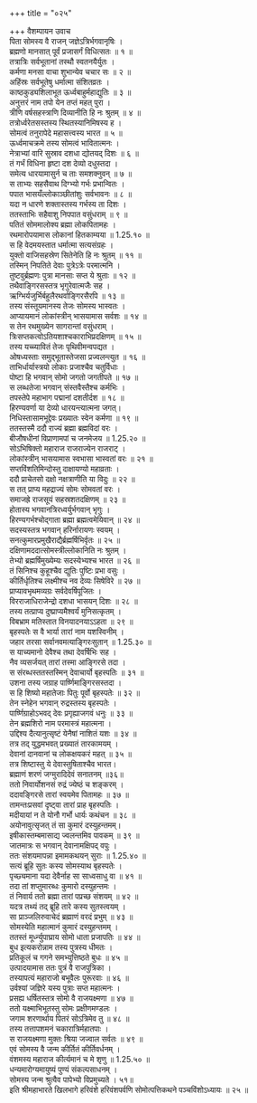 +++
title = "०२५"

+++
वैशम्पायन उवाच  
पिता सोमस्य वै राजन् जज्ञेऽत्रिर्भगवानृषिः ।  
ब्रह्मणो मानसात् पूर्वं प्रजासर्गं विधित्सतः ॥ १ ॥  
तत्रात्रिः सर्वभूतानां तस्थौ स्वतनयैर्युतः ।  
कर्मणा मनसा वाचा शुभान्येव चचार सः ॥ २ ॥  
अहिंस्रः सर्वभूतेषु धर्मात्मा संशितव्रतः ।  
काष्ठकुड्यशिलाभूत ऊर्ध्वबाहुर्महाद्युतिः ॥ ३ ॥  
अनुत्तरं नाम तपो येन तप्तं महत् पुरा ।  
त्रीणि वर्षसहस्त्राणि दिव्यानीति हि नः श्रुतम् ॥ ४ ॥  
तत्रोर्ध्वरेतसस्तस्य स्थितस्यानिमिषस्य ह ।  
सोमत्वं तनुरापेदे महासत्त्वस्य भारत ॥ ५ ॥  
ऊर्ध्वमाचक्रमे तस्य सोमत्वं भावितात्मनः ।  
नेत्राभ्यां वारि सुस्राव दशधा द्योतयद् दिशः ॥ ६ ॥  
तं गर्भं विधिना हृष्टा दश देव्यो दधुस्तदा ।  
समेत्य धारयामासुर्न च ताः समशक्नुवन् ॥ ७ ॥  
स ताभ्यः सहसैवाथ दिग्भ्यो गर्भः प्रभान्वितः ।  
पपात भासयँल्लोकाञ्छीतांशुः सर्वभावनः ॥ ८ ॥  
यदा न धारणे शक्तास्तस्य गर्भस्य ता दिशः ।  
ततस्ताभिः सहैवाशु निपपात वसुंधराम् ॥ ९ ॥  
पतितं सोममालोक्य ब्रह्मा लोकपितामहः ।  
रथमारोपयामास लोकानां हितकाम्यया ॥ 1.25.१० ॥  
स हि वेदमयस्तात धर्मात्मा सत्यसंग्रहः ।  
युक्तो वाजिसहस्रेण सितेनेति हि नः श्रुतम् ॥ ११ ॥  
तस्मिन् निपतिते देवाः पुत्रेऽत्रेः परमात्मनि ।  
तुष्टवुर्ब्रह्मणः पुत्रा मानसाः सप्त ये श्रुताः ॥ १२ ॥  
तथैवाङ्गिरसस्तत्र भृगुरेवात्मजैः सह ।  
ऋग्भिर्यजुर्भिर्बहुलैरथर्वाङ्गिरसैरपि ॥ १३ ॥  
तस्य संस्तूयमानस्य तेजः सोमस्य भास्वतः ।  
आप्यायमानं लोकांस्त्रीन् भासयामास सर्वशः ॥ १४ ॥  
स तेन रथमुख्येन सागरान्तां वसुंधराम् ।  
त्रिःसप्तकत्वोऽतियशाश्चकाराभिप्रदक्षिणम् ॥ १५ ॥  
तस्य यच्च्यावितं तेजः पृथिवीमन्वपद्यत ।  
ओषध्यस्ताः समुद्भूतास्तेजसा प्रज्वलन्त्युत ॥ १६ ॥  
ताभिर्धार्यास्त्रयो लोकाः प्रजाश्चैव चतुर्विधाः ।  
पोष्टा हि भगवान् सोमो जगतो जगतीपते ॥ १७ ॥  
स लब्धतेजा भगवान् संस्तवैस्तैश्च कर्मभिः ।  
तपस्तेपे महाभाग पद्मानां दशतीर्दश ॥ १८ ॥  
हिरण्यवर्णा या देव्यो धारयन्त्यात्मना जगत्।  
निधिस्तासामभूद्देवः प्रख्यातः स्वेन कर्मणा ॥ १९ ॥  
ततस्तस्मै ददौ राज्यं ब्रह्मा ब्रह्मविदां वरः ।  
बीजौषधीनां विप्राणामपां च जनमेजय ॥ 1.25.२० ॥  
सोऽभिषिक्तो महाराज राजराज्येन राजराट् ।  
लोकांस्त्रीन् भासयामास स्वभासा भास्वतां वरः ॥ २१ ॥  
सप्तविंशतिमिन्दोस्तु दाक्षायण्यो महाव्रताः ।  
ददौ प्राचेतसो दक्षो नक्षत्राणीति या विदुः ॥ २२ ॥  
स तत् प्राप्य महद्राज्यं सोमः सोमवतां वरः ।  
समाजह्रे राजसूयं सहस्रशतदक्षिणम् ॥ २३ ॥  
होतास्य भगवानत्रिरध्वर्युर्भगवान् भृगुः ।  
हिरण्यगर्भश्चोद्गाता ब्रह्मा ब्रह्मत्वमेयिवान् ॥ २४ ॥  
सदस्यस्तत्र भगवान् हरिर्नारायणः स्वयम् ।  
सनत्कुमारप्रमुखैराद्यैर्ब्रह्मर्षिभिर्वृतः ॥ २५ ॥  
दक्षिणामददात्सोमस्त्रील्लोकानिति नः श्रुतम् ।  
तेभ्यो ब्रह्मर्षिमुख्येम्यः सदस्येभ्यश्च भारत ॥ २६ ॥  
तं सिनिश्च कुहूश्चैव द्युतिः पुष्टिः प्रभा वसुः ।  
कीर्तिर्धृतिश्च लक्ष्मीश्च नव देव्यः सिषेविरे ॥ २७ ॥  
प्राप्यावभृथमव्यग्रः सर्वदेवर्षिपूजितः ।  
विरराजाधिराजेन्द्रो दशधा भासयन् दिशः ॥ २८ ॥  
तस्य तत्प्राप्य दुष्प्राप्यमैश्वर्यं मुनिसत्कृतम् ।  
विबभ्राम मतिस्तात विनयादनयाऽऽहता ॥ २९ ॥  
बृहस्पतेः स वै भार्या तारां नाम यशस्विनीम् ।  
जहार तरसा सर्वानवमत्याङ्गिरःसुतान् ॥ 1.25.३० ॥  
स याच्यमानो देवैश्च तथा देवर्षिभिः सह ।  
नैव व्यसर्जयत् तारां तस्मा आङ्गिरसे तदा ।  
स संरब्धस्ततस्तस्मिन् देवाचार्यो बृहस्पतिः ॥ ३१ ॥  
उशना तस्य जग्राह पार्ष्णिमाङ्गिरसस्तदा ।  
स हि शिष्यो महातेजाः पितुः पूर्वो बृहस्पतेः ॥ ३२ ॥  
तेन स्नेहेन भगवान् रुद्रस्तस्य बृहस्पतेः ।  
पार्ष्णिग्राहोऽभवद् देवः प्रगृह्याजगवं धनुः ॥ ३३ ॥  
तेन ब्रह्मशिरो नाम परमास्त्रं महात्मना ।  
उद्दिश्य दैत्यानुत्सृष्टं येनैषां नाशितं यशः ॥ ३४ ॥  
तत्र तद् युद्धमभवत् प्रख्यातं तारकामयम् ।  
देवानां दानवानां च लोकक्षयकरं महत् ॥ ३५ ॥  
तत्र शिष्टास्तु ये देवास्तुषिताश्चैव भारत।  
ब्रह्माणं शरणं जग्मुरादिदेवं सनातनम् ॥३६॥  
ततो निवार्योशनसं रुद्रं ज्येष्ठं च शङ्करम् ।  
ददावङ्गिरसे तारां स्वयमेव पितामहः ॥ ३७ ॥  
तामन्तःप्रसवां दृष्ट्वा तारां प्राह बृहस्पतिः ।  
मदीयायां न ते योनौ गर्भो धार्यः कथंचन ॥ ३८ ॥  
अयोनावुत्सृजत् तं सा कुमारं दस्युहन्तमम्।  
इषीकास्तम्बमासाद्य ज्वलन्तमिव पावकम् ॥ ३९ ॥  
जातमात्रः स भगवान् देवानामक्षिपद् वपुः ।  
ततः संशयमापन्ना इमामकथयन् सुराः ॥ 1.25.४० ॥  
सत्यं ब्रूहि सुतः कस्य सोमस्याथ बृहस्पतेः ।  
पृच्छ्यमाना यदा देवैर्नाह सा साध्वसाधु वा ॥ ४१ ॥  
तदा तां शप्तुमारब्धः कुमारो दस्युहन्तमः ।  
तं निवार्य ततो ब्रह्मा तारां पप्रच्छ संशयम् ॥ ४२ ॥  
यदत्र तथ्यं तद् ब्रूहि तारे कस्य सुतस्त्वयम् ।  
सा प्राञ्जलिरुवाचेदं ब्रह्माणं वरदं प्रभुम् ॥ ४३ ॥  
सोमस्येति महात्मानं कुमारं दस्युहन्तमम् ।  
ततस्तं मूर्ध्न्युपाघ्राय सोमो धाता प्रजापतिः ॥ ४४ ॥  
बुध इत्यकरोन्नाम तस्य पुत्रस्य धीमतः ।  
प्रतिकूलं च गगने समभ्युत्तिष्ठते बुधः ॥ ४५ ॥  
उत्पादयामास ततः पुत्रं वै राजपुत्रिका ।  
तस्यापत्यं महाराजो बभूवैलः पुरूरवाः ॥ ४६ ॥  
उर्वश्यां जज्ञिरे यस्य पुत्राः सप्त महात्मनः ।  
प्रसह्य धर्षितस्तत्र सोमो वै राजयक्ष्मणा ॥ ४७ ॥  
ततो यक्ष्माभिभूतस्तु सोमः प्रक्षीणमण्डलः ।  
जगाम शरणार्थाय पितरं सोऽत्रिमेव तु ॥ ४८ ॥  
तस्य तत्तापशमनं चकारात्रिर्महातपाः ।  
स राजयक्ष्मणा मुक्तः श्रिया जज्वाल सर्वतः ॥ ४९ ॥  
एवं सोमस्य वै जन्म कीर्तितं कीर्तिवर्धनम् ।  
वंशमस्य महाराज कीर्त्यमानं च मे शृणु ॥ 1.25.५० ॥  
धन्यमारोग्यमायुष्यं पुण्यं संकल्पसाधनम् ।  
सोमस्य जन्म श्रुत्वैव पापेभ्यो विप्रमुच्यते । ५१॥  
इति श्रीमहाभारते खिलभागे हरिवंशे हरिवंशपर्वणि सोमोत्पत्तिकथने पञ्चविंशोऽध्यायः ॥ २५ ॥